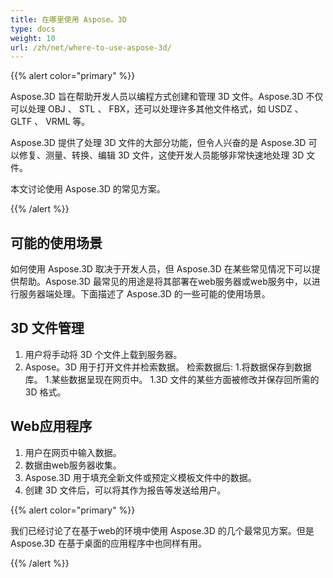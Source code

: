 ```yaml
---
title: 在哪里使用 Aspose。3D
type: docs
weight: 10
url: /zh/net/where-to-use-aspose-3d/
---
```

{{% alert color="primary" %}} 

Aspose.3D 旨在帮助开发人员以编程方式创建和管理 3D 文件。Aspose.3D 不仅可以处理 OBJ 、 STL 、 FBX，还可以处理许多其他文件格式，如 USDZ 、 GLTF 、 VRML 等。

Aspose.3D 提供了处理 3D 文件的大部分功能，但令人兴奋的是 Aspose.3D 可以修复、测量、转换、编辑 3D 文件，这使开发人员能够非常快速地处理 3D 文件。

本文讨论使用 Aspose.3D 的常见方案。

{{% /alert %}} 
##  **可能的使用场景**
如何使用 Aspose.3D 取决于开发人员，但 Aspose.3D 在某些常见情况下可以提供帮助。Aspose.3D 最常见的用途是将其部署在web服务器或web服务中，以进行服务器端处理。下面描述了 Aspose.3D 的一些可能的使用场景。
##  **3D 文件管理**
1. 用户将手动将 3D 个文件上载到服务器。
1. Aspose。3D 用于打开文件并检索数据。
检索数据后:
1.将数据保存到数据库。
1.某些数据呈现在网页中。
1.3D 文件的某些方面被修改并保存回所需的 3D 格式。
##  **Web应用程序**
1. 用户在网页中输入数据。
1. 数据由web服务器收集。
1. Aspose.3D 用于填充全新文件或预定义模板文件中的数据。
1. 创建 3D 文件后，可以将其作为报告等发送给用户。

{{% alert color="primary" %}} 

我们已经讨论了在基于web的环境中使用 Aspose.3D 的几个最常见方案。但是 Aspose.3D 在基于桌面的应用程序中也同样有用。

{{% /alert %}}
